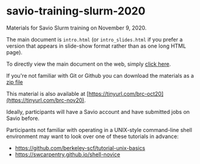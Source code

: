# savio-training-slurm-2020
Materials for Savio Slurm training on November 9, 2020.

The main document is `intro.html` (or `intro_slides.html` if you prefer a version that appears in slide-show format rather than as one long HTML page).

To directly view the main document on the web, simply [click here](https://github.com/ucb-rit/savio-training-intro-fall-2020/blob/main/intro.md).

If you're not familiar with Git or Github you can download the materials as a [zip file](https://github.com/ucb-rit/savio-training-slurm-2020/archive/main.zip)

This material is also available at [https://tinyurl.com/brc-oct20](https://tinyurl.com/brc-nov20).

Ideally, participants will have a Savio account and have submitted jobs on Savio before. 

Participants not familiar with operating in a UNIX-style command-line shell environment may want to look over one of these tutorials in advance:

- https://github.com/berkeley-scf/tutorial-unix-basics
- https://swcarpentry.github.io/shell-novice
